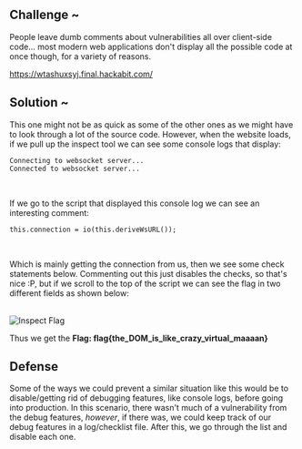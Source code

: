 ## Challenge ~
People leave dumb comments about vulnerabilities all over client-side code... most modern web applications don't display all the possible code at once though, for a variety of reasons.

https://wtashuxsyj.final.hackabit.com/

## Solution ~
This one might not be as quick as some of the other ones as we might have to look through a lot of the source code. However, when the website loads, if we pull up the inspect tool we can see some console logs that display:
<br>

`Connecting to websocket server...`
<br>
`Connected to websocket server...`

<br>

If we go to the script that displayed this console log we can see an interesting comment:
<br>

`this.connection = io(this.deriveWsURL());`

<br>

Which is mainly getting the connection from us, then we see some check statements below. Commenting out this just disables the checks, so that's nice :P, but if we scroll to the top of the script we can see the flag in two different fields as shown below:

<br>
<img src=".Assets" alt="Inspect Flag" width="auto" height="auto">
<br>

Thus we get the <b>Flag: flag{the_DOM_is_like_crazy_virtual_maaaan}</b>

## Defense
Some of the ways we could prevent a similar situation like this would be to disable/getting rid of debugging features, like console logs, before going into production. In this scenario, there wasn't much of a vulnerability from the debug features, <i>however</i>, if there was, we could keep track of our debug features in a log/checklist file. After this, we go through the list and disable each one.
